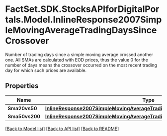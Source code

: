# FactSet.SDK.StocksAPIforDigitalPortals.Model.InlineResponse2007SimpleMovingAverageTradingDaysSinceCrossover
Number of trading days since a simple moving average crossed another one. All SMAs are calculated with EOD prices, thus the value 0 for the number of days means the crossover occurred on the most recent trading day for which such prices are available.

## Properties

Name | Type | Description | Notes
------------ | ------------- | ------------- | -------------
**Sma20vs50** | [**InlineResponse2007SimpleMovingAverageTradingDaysSinceCrossoverSma20vs50**](InlineResponse2007SimpleMovingAverageTradingDaysSinceCrossoverSma20vs50.md) |  | [optional] 
**Sma50vs200** | [**InlineResponse2007SimpleMovingAverageTradingDaysSinceCrossoverSma50vs200**](InlineResponse2007SimpleMovingAverageTradingDaysSinceCrossoverSma50vs200.md) |  | [optional] 

[[Back to Model list]](../README.md#documentation-for-models) [[Back to API list]](../README.md#documentation-for-api-endpoints) [[Back to README]](../README.md)


